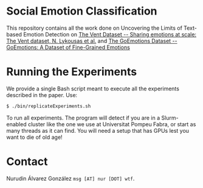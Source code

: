 # Social Emotion Classification

This repository contains all the work done on Uncovering the Limits of Text-based Emotion Detection on 
[The Vent Dataset -- Sharing emotions at scale: The Vent dataset, N. Lykousas et 
al.](https://arxiv.org/pdf/1901.04856.pdf) and [The GoEmotions Dataset -- GoEmotions: A Dataset of Fine-Grained Emotions](https://arxiv.org/abs/2005.00547)

# Running the Experiments

We provide a single Bash script meant to execute all the experiments described in the paper. 
Use:

```bash
$ ./bin/replicateExperiments.sh
```

To run all experiments. The program will detect if you are in a Slurm-enabled cluster like the
one we use at Universitat Pompeu Fabra, or start as many threads as it can find. You will need 
a setup that has GPUs lest you want to die of old age!

# Contact

Nurudin Álvarez González `msg [AT] nur [DOT] wtf`.


